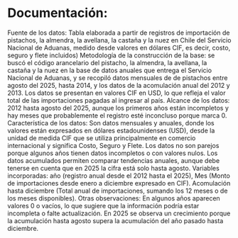# Documentación:  

Fuente de los datos: Tabla elaborada a partir de registros de importación de pistachos, la almendra, la avellana, la castaña y la nuez en Chile del Servicio Nacional de Aduanas, medido desde valores en dólares CIF, es decir, costo, seguro y flete incluidos)
Metodología de la construcción de la base: se buscó el código arancelario del pistacho, la almendra, la avellana, la castaña y la nuez en la base de datos anuales que entrega el Servicio Nacional de Aduanas, y se recopiló datos mensuales de de pistachos entre agosto del 2025, hasta 2014, y los datos de la acomulación anual del 2012 y 2013. Los datos se presentan en valores CIF en USD, lo que refleja el valor total de las importaciones pagadas al ingresar al país.
Alcance de los datos: 2012 hasta agosto del 2025, aunque los primeros años están incompletos y hay meses que probablemente el registro esté inconcluso porque marca 0.
Característica de los datos: Son datos mensuales y anuales, donde los valores están expresados en dólares estadounidenses (USD), desde la unidad de medida CIF que se utiliza principalmente en comercio internacional y significa Costo, Seguro y Flete. 
Los datos no son parejos porque algunos años tienen datos incompletos o con valores nulos. Los datos acumulados permiten comparar tendencias anuales, aunque debe tenerse en cuenta que en 2025 la cifra está solo hasta agosto.
Variables incorporadas: año (registro anual desde el 2012 hasta el 2025), Mes (Monto de importaciones desde enero a diciembre expresado en CIF). Acomulación hasta diciembre (Total anual de importaciones, sumando los 12 meses o de los meses disponibles).
Otras observaciones: En algunos años aparecen valores 0 o vacíos, lo que sugiere que la información podría estar incompleta o falte actualización.
En 2025 se observa un crecimiento porque la acumulación hasta agosto supera la acumulación del año pasado hasta diciembre.


